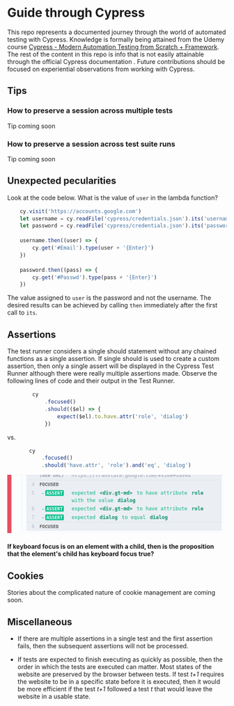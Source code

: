 # Guide through Cypress
This repo represents a documented journey through the world of automated testing with Cypress. Knowledge is formally
 being attained from the Udemy course 
 [Cypress - Modern Automation Testing from Scratch + Framework](https://www.udemy.com/course/cypress-tutorial/). 
The rest of the content in this repo is info that is not easily attainable through the official Cypress documentation
.  Future contributions should be focused on experiential observations from working with Cypress.

## Tips
### How to preserve a session across multiple tests
Tip coming soon

### How to preserve a session across test suite runs
Tip coming soon

## Unexpected pecularities 

Look at the code below. What is the value of ```user``` in the lambda function?
```javascript
    cy.visit('https://accounts.google.com')
    let username = cy.readFile('cypress/credentials.json').its('username')
    let password = cy.readFile('cypress/credentials.json').its('password')

    username.then((user) => {
        cy.get('#Email').type(user + '{Enter}')
    })

    password.then((pass) => {
        cy.get('#Passwd').type(pass + '{Enter}')
    })
```
The value assigned to ```user``` is the password and not the username.  The desired results can be achieved by
 calling ```then``` immediately after the first call to ```its```.

## Assertions
The test runner considers a single should statement without any chained functions as a single assertion. If single
 should is used to create a custom assertion, then only a single assert will be displayed in the Cypress Test Runner
  although there were really multiple assertions made. Observe the following lines of code and their output in the
   Test Runner.
```javascript
        cy
            .focused()
            .should(($el) => {
                expect($el).to.have.attr('role', 'dialog')
            })
```
 vs.
 ```javascript
        cy
            .focused()
            .should('have.attr', 'role').and('eq', 'dialog')
```
![](cypressAssertionsShould1.png)


#### If keyboard focus is on an element with a child, then is the proposition that the element's child has keyboard focus true? 


## Cookies
Stories about the complicated nature of cookie management are coming soon.

## Miscellaneous
* If there are multiple assertions in a single test and the first assertion fails, then the subsequent assertions will
 not be processed. 

* If tests are expected to finish executing as quickly as possible, then the order in which the tests are executed can
 matter. Most states of the website are preserved by the browser between tests. If test *t+1* requires the website to be in a specific state before it is executed, then it would be more
  efficient if the test *t+1* followed a test *t* that would leave the website in a usable state.  
